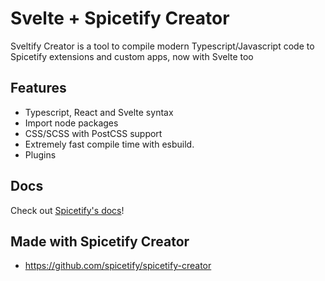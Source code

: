 # Svelte + Spicetify Creator

Sveltify Creator is a tool to compile modern Typescript/Javascript code to Spicetify extensions and custom apps, now with Svelte too

## Features
- Typescript, React and Svelte syntax
- Import node packages
- CSS/SCSS with PostCSS support
- Extremely fast compile time with esbuild.
- Plugins

## Docs
Check out [Spicetify's docs](https://spicetify.app/docs/development/spicetify-creator/the-basics)!

## Made with Spicetify Creator
- https://github.com/spicetify/spicetify-creator
